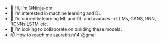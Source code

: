 - 👋 Hi, I’m @Ninja-dm
- 👀 I’m interested in machine learning and DL
- 🌱 I’m currently learning ML and DL and avances in LLMs, GANS, RNN, RCNNs LSTM etc.
- 💞️ I’m looking to collaborate on building these models.
- 📫 How to reach me saurabh.m14 @gmail

<!---
Ninja-dm/Ninja-dm is a ✨ special ✨ repository because its `README.md` (this file) appears on your GitHub profile.
You can click the Preview link to take a look at your changes.
--->
